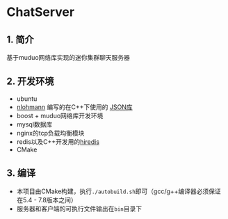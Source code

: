 # ChatServer
## 1. 简介
基于muduo网络库实现的迷你集群聊天服务器

## 2. 开发环境
- ubuntu
- [nlohmann](https://github.com/nlohmann) 编写的在C++下使用的 [JSON库](https://github.com/nlohmann/json)
- boost + muduo网络库开发环境
- mysql数据库
- nginx的tcp负载均衡模块
- redis以及C++开发用的[hiredis](https://github.com/redis/hiredis)
- CMake

## 3. 编译
- 本项目由CMake构建，执行`./autobuild.sh`即可（gcc/g++编译器必须保证在5.4 - 7.8版本之间）
- 服务器和客户端的可执行文件输出在`bin`目录下

